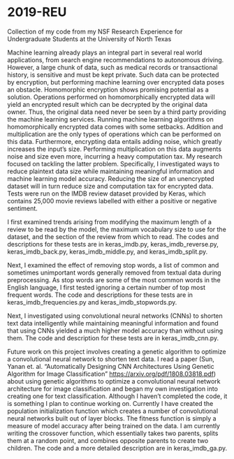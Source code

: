 # 2019-REU
Collection of my code from my NSF Research Experience for Undergraduate Students at the University of North Texas

Machine learning already plays an integral part in several real world applications, from search engine recommendations to autonomous driving. However, a large chunk of data, such as medical records or transactional history, is sensitive and must be kept private. Such data can be protected by encryption, but performing machine learning over encrypted data poses an obstacle. Homomorphic encryption shows promising potential as a solution. Operations performed on homomorphically encrypted data will yield an encrypted result which can be decrypted by the original data owner. Thus, the original data need never be seen by a third party providing the machine learning services. Running machine learning algorithms on homomorphically encrypted data comes with some setbacks. Addition and multiplication are the only types of operations which can be performed on this data. Furthermore, encrypting data entails adding noise, which greatly increases the input’s size. Performing multiplication on this data augments noise and size even more, incurring a heavy computation tax. My research focused on tackling the latter problem. Specifically, I investigated ways to reduce plaintext data size while maintaining meaningful information and machine learning model accuracy. Reducing the size of an unencrypted dataset will in turn reduce size and computation tax for encrypted data. Tests were run on the IMDB review dataset provided by Keras, which contains 25,000 movie reviews labelled with either a positive or negative sentiment. 

I first examined trends arising from modifying the maximum length of a review to be read by the model, the maximum vocabulary size to use for the dataset, and the section of the review from which to read. The codes and descriptions for these tests are in keras_imdb.py, keras_imdb_reverse.py, keras_imdb_back.py, keras_imdb_middle.py, and keras_imdb_split.py.

Next, I examined the effect of removing stop words, a list of common and sometimes unimportant words generally removed from textual data during preprocessing. As stop words are some of the most common words in the English language, I first tested ignoring a certain number of top most frequent words. The code and descriptions for these tests are in keras_imdb_frequencies.py and keras_imdb_stopwords.py.

Next, I investigated using convolutional neural networks (CNNs) to shorten text data intelligently while maintaining meaningful information and found that using CNNs yielded a much higher model accuracy than without using them. The code and description for these tests are in keras_imdb_cnn.py.

Future work on this project involves creating a genetic algorithm to optimize a convolutional neural network to shorten text data. I read a paper (Sun, Yanan et. al. “Automatically Designing CNN Architectures Using Genetic Algorithm for Image Classification” https://arxiv.org/pdf/1808.03818.pdf) about using genetic algorithms to optimize a convolutional neural network architecture for image classification and began my own investigation into creating one for text classification. Although I haven’t completed the code, it is something I plan to continue working on. Currently I have created the population initialization function which creates a number of convolutional neural networks built out of layer blocks. The fitness function is simply a measure of model accuracy after being trained on the data. I am currently writing the crossover function, which essentially takes two parents, splits them at a random point, and combines opposite parents to create two children. The code and a more detailed description are in keras_imdb_ga.py. 
